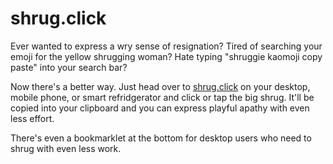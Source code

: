 # shrug.click

Ever wanted to express a wry sense of resignation? Tired of searching your emoji for the yellow shrugging woman? Hate typing "shruggie kaomoji copy paste" into your search bar?

Now there's a better way. Just head over to [shrug.click](shrug.click) on your desktop, mobile phone, or smart refridgerator and click or tap the big shrug. It'll be copied into your clipboard and you can express playful apathy with even less effort.

There's even a bookmarklet at the bottom for desktop users who need to shrug with even less work.

